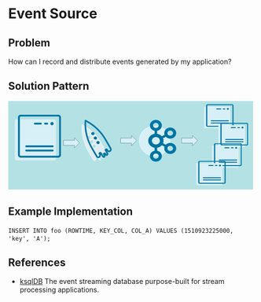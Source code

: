 # Event Source 

## Problem
How can I record and distribute events generated by my application?

## Solution Pattern

![event-source](img/event-source.png)

## Example Implementation

```
INSERT INTO foo (ROWTIME, KEY_COL, COL_A) VALUES (1510923225000, 'key', 'A');
```

## References
* [ksqlDB](https://ksqldb.io/) The event streaming database purpose-built for stream processing applications.

